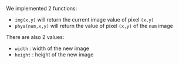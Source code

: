 We implemented 2 functions: 
 
 - `img(x,y)` will return the current image value of pixel `(x,y)`
 - `phys(num,x,y)` will return the value of pixel `(x,y)` of the `num` image
 
There are also 2 values:

 - `width` : width of the new image
 - `height` : height of the new image
 

